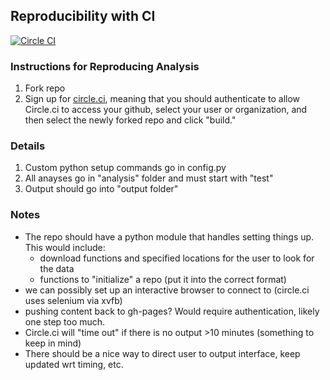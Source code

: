 ## Reproducibility with CI

[![Circle CI](https://circleci.com/gh/vsoch/reproducibility-ci/tree/master.svg?style=svg)](https://circleci.com/gh/vsoch/reproducibility-ci/tree/master)

### Instructions for Reproducing Analysis

1. Fork repo
2. Sign up for [circle.ci](http://www.circleci.com), meaning that you should authenticate to allow Circle.ci to access your github, select your user or organization, and then select the newly forked repo and click "build."

### Details

1. Custom python setup commands go in config.py
2. All anayses go in "analysis" folder and must start with "test"
3. Output should go into "output folder"


### Notes
 - The repo should have a python module that handles setting things up. This would include:
    - download functions and specified locations for the user to look for the data
    - functions to "initialize" a repo (put it into the correct format)
 - we can possibly set up an interactive browser to connect to (circle.ci uses selenium via xvfb)
 - pushing content back to gh-pages? Would require authentication, likely one step too much.
 - Circle.ci will "time out" if there is no output >10 minutes (something to keep in mind)
 - There should be a nice way to direct user to output interface, keep updated wrt timing, etc.
